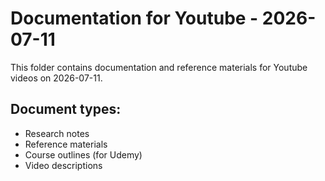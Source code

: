 # Documentation for Youtube - 2026-07-11

This folder contains documentation and reference materials for Youtube videos on 2026-07-11.

## Document types:
- Research notes
- Reference materials
- Course outlines (for Udemy)
- Video descriptions
